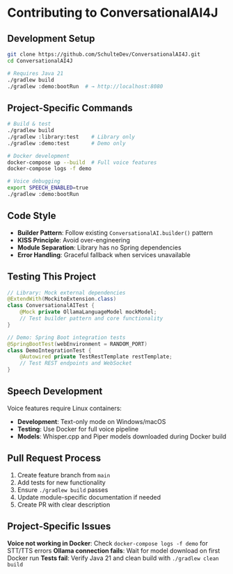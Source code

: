 # Contributing to ConversationalAI4J

## Development Setup

```bash
git clone https://github.com/SchulteDev/ConversationalAI4J.git
cd ConversationalAI4J

# Requires Java 21
./gradlew build
./gradlew :demo:bootRun  # → http://localhost:8080
```

## Project-Specific Commands

```bash
# Build & test
./gradlew build
./gradlew :library:test    # Library only
./gradlew :demo:test       # Demo only

# Docker development
docker-compose up --build  # Full voice features
docker-compose logs -f demo

# Voice debugging  
export SPEECH_ENABLED=true
./gradlew :demo:bootRun
```

## Code Style

- **Builder Pattern**: Follow existing `ConversationalAI.builder()` pattern
- **KISS Principle**: Avoid over-engineering
- **Module Separation**: Library has no Spring dependencies
- **Error Handling**: Graceful fallback when services unavailable

## Testing This Project

```java
// Library: Mock external dependencies
@ExtendWith(MockitoExtension.class)
class ConversationalAITest {
    @Mock private OllamaLanguageModel mockModel;
    // Test builder pattern and core functionality
}

// Demo: Spring Boot integration tests  
@SpringBootTest(webEnvironment = RANDOM_PORT)
class DemoIntegrationTest {
    @Autowired private TestRestTemplate restTemplate;
    // Test REST endpoints and WebSocket
}
```

## Speech Development

Voice features require Linux containers:

- **Development**: Text-only mode on Windows/macOS
- **Testing**: Use Docker for full voice pipeline
- **Models**: Whisper.cpp and Piper models downloaded during Docker build

## Pull Request Process

1. Create feature branch from `main`
2. Add tests for new functionality
3. Ensure `./gradlew build` passes
4. Update module-specific documentation if needed
5. Create PR with clear description

## Project-Specific Issues

**Voice not working in Docker**: Check `docker-compose logs -f demo` for STT/TTS errors
**Ollama connection fails**: Wait for model download on first Docker run
**Tests fail**: Verify Java 21 and clean build with `./gradlew clean build`
